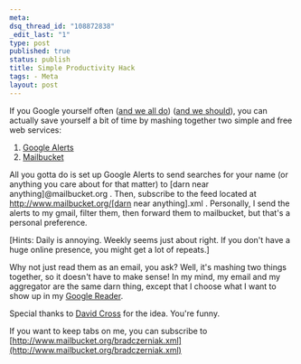 ```yaml
--- 
meta: 
dsq_thread_id: "108872838" 
_edit_last: "1" 
type: post 
published: true 
status: publish 
title: Simple Productivity Hack 
tags: - Meta 
layout: post 
--- 
```


If you Google yourself often ([and we all do](http://blogs.pcworld.com/staffblog/archives/006076.html)) ([and we should](http://www.lifehack.org/articles/lifehack/reference-check-you-are-who-google-says-you-are.html)), you can actually save yourself a bit of time by mashing together two simple and free web services:

  1. [Google Alerts](http://www.google.com/alerts)
  2. [Mailbucket](http://mailbucket.org/)

All you gotta do is set up Google Alerts to send searches for your name (or anything you care about for that matter) to [darn near anything]@mailbucket.org . Then, subscribe to the feed located at http://www.mailbucket.org/[darn near anything].xml . Personally, I send the alerts to my gmail, filter them, then forward them to mailbucket, but that's a personal preference.

[Hints: Daily is annoying. Weekly seems just about right. If you don't have a huge online presence, you might get a lot of repeats.]

Why not just read them as an email, you ask? Well, it's mashing two things together, so it doesn't have to make sense! In my mind, my email and my aggregator are the same darn thing, except that I choose what I want to show up in my [Google Reader](http://www.google.com/reader/).

Special thanks to [David Cross](http://www.bobanddavid.com/2007/12/allllllviiiiin.html) for the idea. You're funny.

If you want to keep tabs on me, you can subscribe to [http://www.mailbucket.org/bradczerniak.xml](http://www.mailbucket.org/bradczerniak.xml)